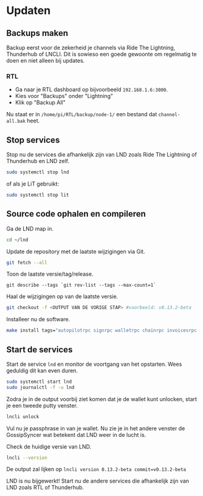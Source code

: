 # Updaten

## Backups maken

Backup eerst voor de zekerheid je channels via Ride The Lightning, Thunderhub of LNCLI. Dit is sowieso een goede gewoonte om regelmatig te doen en niet alleen bij updates.

### RTL

* Ga naar je RTL dashboard op bijvoorbeeld `192.168.1.6:3000`. 
* Kies voor "Backups" onder "Lightning"
* Klik op "Backup All"

Nu staat er in `/home/pi/RTL/backup/node-1/` een bestand dat `channel-all.bak` heet.

## Stop services

Stop nu de services die afhankelijk zijn van LND zoals Ride The Lightning of Thunderhub en LND zelf.

```bash
sudo systemctl stop lnd
```

of als je LiT gebruikt:

```bash
sudo systemctl stop lit
```

## Source code ophalen en compileren

Ga de LND map in.

```bash
cd ~/lnd
```

Update de repository met de laatste wijzigingen via Git.

```bash
git fetch --all
```

Toon de laatste versie/tag/release.

```text
git describe --tags `git rev-list --tags --max-count=1`
```

Haal de wijzigingen op van de laatste versie.

```bash
git checkout -f <OUTPUT VAN DE VORIGE STAP> #voorbeeld: v0.13.2-beta
```

Installeer nu de software.

```bash
make install tags="autopilotrpc signrpc walletrpc chainrpc invoicesrpc routerrpc watchtowerrpc"
```

## Start de services

Start de service `lnd` en monitor de voortgang van het opstarten. Wees geduldig dit kan even duren.

```bash
sudo systemctl start lnd
sudo journalctl -f -u lnd
```

Zodra je in de output voorbij ziet komen dat je de wallet kunt unlocken, start je een tweede putty venster.

```bash
lncli unlock
```

Vul nu je passphrase in van je wallet. Nu zie je in het andere venster de GossipSyncer wat betekent dat LND weer in de lucht is.

Check de huidige versie van LND.

```bash
lncli --version
```

De output zal lijken op `lncli version 0.13.2-beta commit=v0.13.2-beta`

LND is nu bijgewerkt! Start nu de andere services die afhankelijk zijn van LND zoals RTL of Thunderhub.

